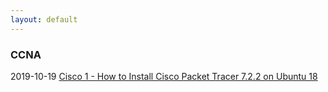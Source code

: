 ```yaml
---
layout: default
---
```


### CCNA

2019-10-19 [Cisco 1 - How to Install Cisco Packet Tracer 7.2.2 on Ubuntu 18](../my-cisco-cert/_posts/2019-10-19-00.md)
